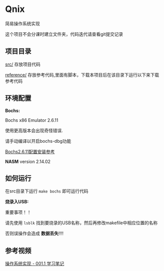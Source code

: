 # Qnix

简易操作系统实现

这个项目不会分课时建立文件夹，代码迭代请查看git提交记录

## 项目目录

[src/](./src/) 存放项目代码

[reference/](./reference/) 存放参考代码,里面有脚本，下载本项目后在该目录下运行以下来下载参考代码

## 环境配置

**Bochs:**

Bochs x86 Emulator 2.6.11

使用更高版本会出现奇怪错误.

请手动编译以开启bochs-dbg功能

[Bochs2.6.11配置安装参考](https://www.cnblogs.com/oasisyang/archive/2021/09/30/15358137.html "Bochs2.6.11配置安装参考")

**NASM** version 2.14.02

## 如何运行

在src目录下运行 `make bochs` 即可运行代码

**烧录入USB:**

重要事项！！

请先使用 `lsblk` 找到要烧录的USB名称，然后再修改makefile中相应位置的名称

否则误操作会造成 **数据丢失**!!!!

## 参考视频

[操作系统实现 - 001.1 学习笔记](https://www.bilibili.com/video/BV1qM4y127om/?spm_id_from=333.999.top_right_bar_window_history.content.click&vd_source=7aca0011cad4c76468be9e183b41c88a)
